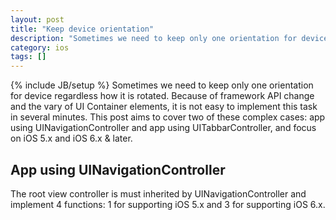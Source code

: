 ```yaml
---
layout: post
title: "Keep device orientation"
description: "Sometimes we need to keep only one orientation for device regardless how it is rotated. Because of framework API change and the vary of UI Container elements, it is not easy to implement this task in several minutes. This post aims to cover two of these complex cases: app using UINavigationController and app using UITabbarController, and focus on iOS 5.x and iOS 6.x and later."
category: ios
tags: []
---
```

{% include JB/setup %}
Sometimes we need to keep only one orientation for device regardless how it is rotated. Because of framework API change and the vary of UI Container elements, it is not easy to implement this task in several minutes. This post aims to cover two of these complex cases: app using UINavigationController and app using UITabbarController, and focus on iOS 5.x and iOS 6.x \& later.

## App using UINavigationController

The root view controller is must inherited by UINavigationController and implement 4 functions: 1 for supporting iOS 5.x and 3 for supporting iOS 6.x.



